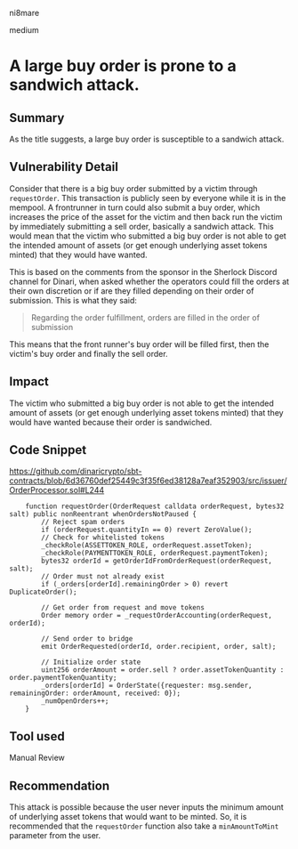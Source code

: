 ni8mare

medium

# A large buy order is prone to a sandwich attack.

## Summary
As the title suggests, a large buy order is susceptible to a sandwich attack.

## Vulnerability Detail
Consider that there is a big buy order submitted by a victim through `requestOrder`. This transaction is publicly seen by everyone while it is in the mempool. A frontrunner in turn could also submit a buy order, which increases the price of the asset for the victim and then back run the victim by immediately submitting a sell order, basically a sandwich attack. This would mean that the victim who submitted a big buy order is not able to get the intended amount of assets (or get enough underlying asset tokens minted) that they would have wanted.

This is based on the comments from the sponsor in the Sherlock Discord channel for Dinari, when asked whether the operators could fill the orders at their own discretion or if are they filled depending on their order of submission. This is what they said:

> Regarding the order fulfillment, orders are filled in the order of submission

This means that the front runner's buy order will be filled first, then the victim's buy order and finally the sell order. 

## Impact
The victim who submitted a big buy order is not able to get the intended amount of assets (or get enough underlying asset tokens minted) that they would have wanted because their order is sandwiched.

## Code Snippet
https://github.com/dinaricrypto/sbt-contracts/blob/6d36760def25449c3f35f6ed38128a7eaf352903/src/issuer/OrderProcessor.sol#L244

```solidity
    function requestOrder(OrderRequest calldata orderRequest, bytes32 salt) public nonReentrant whenOrdersNotPaused {
        // Reject spam orders
        if (orderRequest.quantityIn == 0) revert ZeroValue();
        // Check for whitelisted tokens
        _checkRole(ASSETTOKEN_ROLE, orderRequest.assetToken);
        _checkRole(PAYMENTTOKEN_ROLE, orderRequest.paymentToken);
        bytes32 orderId = getOrderIdFromOrderRequest(orderRequest, salt);
        // Order must not already exist
        if (_orders[orderId].remainingOrder > 0) revert DuplicateOrder();

        // Get order from request and move tokens
        Order memory order = _requestOrderAccounting(orderRequest, orderId);

        // Send order to bridge
        emit OrderRequested(orderId, order.recipient, order, salt);

        // Initialize order state
        uint256 orderAmount = order.sell ? order.assetTokenQuantity : order.paymentTokenQuantity;
        _orders[orderId] = OrderState({requester: msg.sender, remainingOrder: orderAmount, received: 0});
        _numOpenOrders++;
    }
```

## Tool used

Manual Review

## Recommendation
This attack is possible because the user never inputs the minimum amount of underlying asset tokens that would want to be minted. So, it is recommended that the `requestOrder` function also take a `minAmountToMint` parameter from the user.
